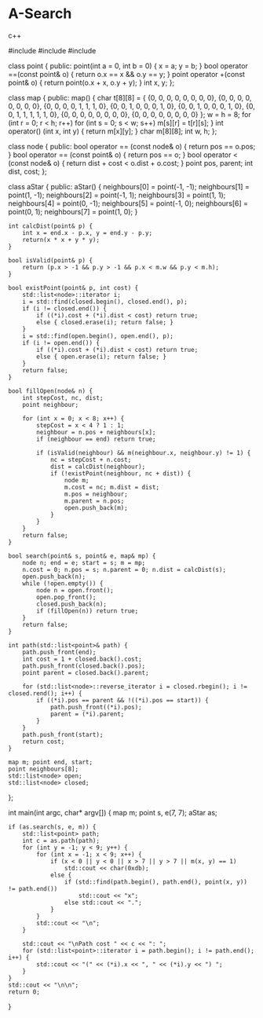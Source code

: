 # A-Search
c++


#include <list>
#include <algorithm>
#include <iostream>

class point {
public:
	point(int a = 0, int b = 0) { x = a; y = b; }
	bool operator ==(const point& o) { return o.x == x && o.y == y; }
	point operator +(const point& o) { return point(o.x + x, o.y + y); }
	int x, y;
};

class map {
public:
	map() {
		char t[8][8] = {
			{0, 0, 0, 0, 0, 0, 0, 0}, {0, 0, 0, 0, 0, 0, 0, 0},
			{0, 0, 0, 0, 1, 1, 1, 0}, {0, 0, 1, 0, 0, 0, 1, 0},
			{0, 0, 1, 0, 0, 0, 1, 0}, {0, 0, 1, 1, 1, 1, 1, 0},
			{0, 0, 0, 0, 0, 0, 0, 0}, {0, 0, 0, 0, 0, 0, 0, 0}
		};
		w = h = 8;
		for (int r = 0; r < h; r++)
			for (int s = 0; s < w; s++)
				m[s][r] = t[r][s];
	}
	int operator() (int x, int y) { return m[x][y]; }
	char m[8][8];
	int w, h;
};

class node {
public:
	bool operator == (const node& o) { return pos == o.pos; }
	bool operator == (const point& o) { return pos == o; }
	bool operator < (const node& o) { return dist + cost < o.dist + o.cost; }
	point pos, parent;
	int dist, cost;
};

class aStar {
public:
	aStar() {
		neighbours[0] = point(-1, -1); neighbours[1] = point(1, -1);
		neighbours[2] = point(-1, 1); neighbours[3] = point(1, 1);
		neighbours[4] = point(0, -1); neighbours[5] = point(-1, 0);
		neighbours[6] = point(0, 1); neighbours[7] = point(1, 0);
	}

	int calcDist(point& p) {
		int x = end.x - p.x, y = end.y - p.y;
		return(x * x + y * y);
	}

	bool isValid(point& p) {
		return (p.x > -1 && p.y > -1 && p.x < m.w && p.y < m.h);
	}

	bool existPoint(point& p, int cost) {
		std::list<node>::iterator i;
		i = std::find(closed.begin(), closed.end(), p);
		if (i != closed.end()) {
			if ((*i).cost + (*i).dist < cost) return true;
			else { closed.erase(i); return false; }
		}
		i = std::find(open.begin(), open.end(), p);
		if (i != open.end()) {
			if ((*i).cost + (*i).dist < cost) return true;
			else { open.erase(i); return false; }
		}
		return false;
	}

	bool fillOpen(node& n) {
		int stepCost, nc, dist;
		point neighbour;

		for (int x = 0; x < 8; x++) {
			stepCost = x < 4 ? 1 : 1;
			neighbour = n.pos + neighbours[x];
			if (neighbour == end) return true;

			if (isValid(neighbour) && m(neighbour.x, neighbour.y) != 1) {
				nc = stepCost + n.cost;
				dist = calcDist(neighbour);
				if (!existPoint(neighbour, nc + dist)) {
					node m;
					m.cost = nc; m.dist = dist;
					m.pos = neighbour;
					m.parent = n.pos;
					open.push_back(m);
				}
			}
		}
		return false;
	}

	bool search(point& s, point& e, map& mp) {
		node n; end = e; start = s; m = mp;
		n.cost = 0; n.pos = s; n.parent = 0; n.dist = calcDist(s);
		open.push_back(n);
		while (!open.empty()) {
			node n = open.front();
			open.pop_front();
			closed.push_back(n);
			if (fillOpen(n)) return true;
		}
		return false;
	}

	int path(std::list<point>& path) {
		path.push_front(end);
		int cost = 1 + closed.back().cost;
		path.push_front(closed.back().pos);
		point parent = closed.back().parent;

		for (std::list<node>::reverse_iterator i = closed.rbegin(); i != closed.rend(); i++) {
			if ((*i).pos == parent && !((*i).pos == start)) {
				path.push_front((*i).pos);
				parent = (*i).parent;
			}
		}
		path.push_front(start);
		return cost;
	}

	map m; point end, start;
	point neighbours[8];
	std::list<node> open;
	std::list<node> closed;
};

int main(int argc, char* argv[]) {
	map m;
	point s, e(7, 7);
	aStar as;

	if (as.search(s, e, m)) {
		std::list<point> path;
		int c = as.path(path);
		for (int y = -1; y < 9; y++) {
			for (int x = -1; x < 9; x++) {
				if (x < 0 || y < 0 || x > 7 || y > 7 || m(x, y) == 1)
					std::cout << char(0xdb);
				else {
					if (std::find(path.begin(), path.end(), point(x, y)) != path.end())
						std::cout << "x";
					else std::cout << ".";
				}
			}
			std::cout << "\n";
		}

		std::cout << "\nPath cost " << c << ": ";
		for (std::list<point>::iterator i = path.begin(); i != path.end(); i++) {
			std::cout << "(" << (*i).x << ", " << (*i).y << ") ";
		}
	}
	std::cout << "\n\n";
	return 0;
}
